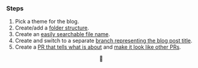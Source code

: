 ### Steps

1. Pick a theme for the blog.
2. Create/add a [folder structure](https://github.com/dimitryzub/blog-posts-archive/wiki/Folder-structure-file-branch-PR-naming-convention#folder-structure).
3. Create an [easily searchable file name](https://github.com/dimitryzub/blog-posts-archive/wiki/Folder-structure-file-branch-PR-naming-convention#file-naming-convention).
4. Create and switch to a separate [branch representing the blog post title](https://github.com/dimitryzub/blog-posts-archive/wiki/Folder-structure-file-branch-PR-naming-convention#branch-naming-convention).
5. Create a [PR that tells what is about](https://github.com/dimitryzub/blog-posts-archive/wiki/Folder-structure-file-branch-PR-naming-convention#pr-naming) and [make it look like other PRs](https://github.com/dimitryzub/blog-posts-archive/wiki/Folder-structure-file-branch-PR-naming-convention#pr-look).

<div align="center">
  <p>🌼</p>
</div>
